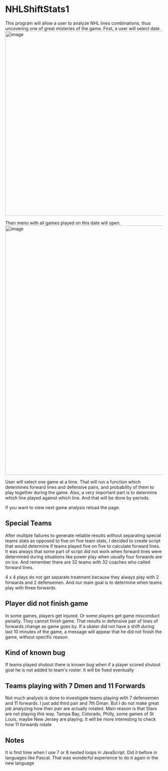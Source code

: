 # NHLShiftStats1
This program will allow a user to analyze NHL lines combinations, thus uncovering one of great misteries of the game. First, a user will select date. 
<img width="589" alt="image" src="https://user-images.githubusercontent.com/88174852/205549984-314ae5dd-8759-45c9-87b3-2e48bd7ae0d4.png">

Then menu with all games played on this date will open. 
<img width="795" alt="image" src="https://user-images.githubusercontent.com/88174852/205549691-589d00e9-261b-4661-a04e-b20b1fb2a117.png">
    
User will select one game at a time. That will run a function which determines forward lines and defensive pairs, and probability of them to play together during the game. Also, a very important part is to determine which line played against which line. And that will be done by periods.

If you want to view next game analysis reload the page.

## Special Teams
After multiple failures to generate reliable results without separating special teams stats as opposed to five on five team stats, I decided to create script that would determine if teams played five on five to calculate forward lines. It was always that some part of script did not work when forward lines were determined during situations like power play when usually four forwards are on ice. And remember there are 32 teams with 32 coaches who called forward lines.

4 x 4 plays do not get separate treatment because they always play with 2 forwards and 2 defensemen. And our main goal is to determine when teams play with three forwards.

## Player did not finish game
In some games, players get injured. Or some players get game misconduct penalty. They cannot finish game. That results in defensive pair of lines of forwards change as game goes by. If a skater did not have a shift during last 10 minutes of the game, a message will appear that he did not finish the game, without specific reason. 

## Kind of known bug 
If teams played shutout there is known bug when if a player scored shutout goal he is not added to team's roster. It will be fixed eventually

## Teams playing with 7 Dmen and 11 Forwards
Not much analysis is done to investigate teams playing with 7 defensemen and 11 forwards. I just add third pair and 7th Dman. But I do not make great job analyzing how their pair are actually rotated. Main reason is that Stars are not playing this way. Tampa Bay, Colorado, Philly, some games of St Louis, maybe New Jersey are playing. It will be more interesting to check how 11 forwards rotate

## Notes
It is first time when I use 7 or 8 nested loops in JavaScript. Did it before in languages like Pascal. That was wonderful experience to do it again in the new language
